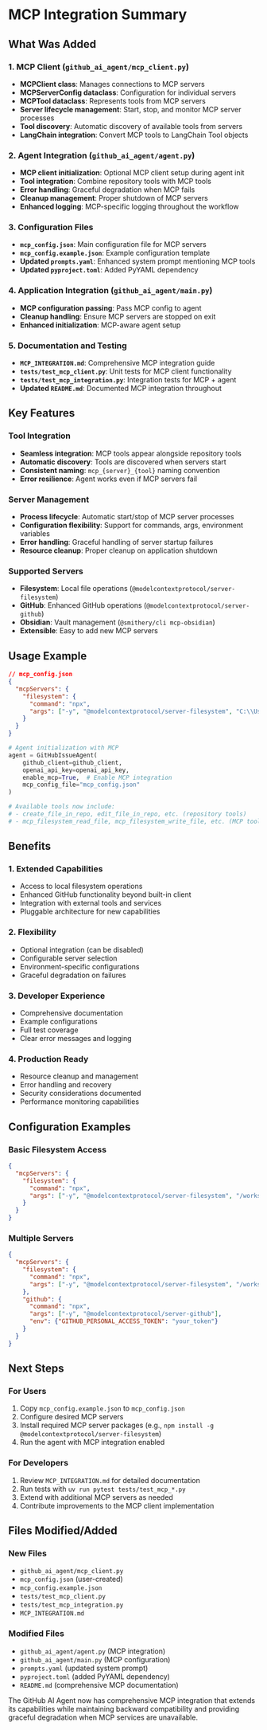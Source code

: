 # MCP Integration Summary

## What Was Added

### 1. MCP Client (`github_ai_agent/mcp_client.py`)
- **MCPClient class**: Manages connections to MCP servers
- **MCPServerConfig dataclass**: Configuration for individual servers
- **MCPTool dataclass**: Represents tools from MCP servers
- **Server lifecycle management**: Start, stop, and monitor MCP server processes
- **Tool discovery**: Automatic discovery of available tools from servers
- **LangChain integration**: Convert MCP tools to LangChain Tool objects

### 2. Agent Integration (`github_ai_agent/agent.py`)
- **MCP client initialization**: Optional MCP client setup during agent init
- **Tool integration**: Combine repository tools with MCP tools
- **Error handling**: Graceful degradation when MCP fails
- **Cleanup management**: Proper shutdown of MCP servers
- **Enhanced logging**: MCP-specific logging throughout the workflow

### 3. Configuration Files
- **`mcp_config.json`**: Main configuration file for MCP servers
- **`mcp_config.example.json`**: Example configuration template
- **Updated `prompts.yaml`**: Enhanced system prompt mentioning MCP tools
- **Updated `pyproject.toml`**: Added PyYAML dependency

### 4. Application Integration (`github_ai_agent/main.py`)
- **MCP configuration passing**: Pass MCP config to agent
- **Cleanup handling**: Ensure MCP servers are stopped on exit
- **Enhanced initialization**: MCP-aware agent setup

### 5. Documentation and Testing
- **`MCP_INTEGRATION.md`**: Comprehensive MCP integration guide
- **`tests/test_mcp_client.py`**: Unit tests for MCP client functionality
- **`tests/test_mcp_integration.py`**: Integration tests for MCP + agent
- **Updated `README.md`**: Documented MCP integration throughout

## Key Features

### Tool Integration
- **Seamless integration**: MCP tools appear alongside repository tools
- **Automatic discovery**: Tools are discovered when servers start
- **Consistent naming**: `mcp_{server}_{tool}` naming convention
- **Error resilience**: Agent works even if MCP servers fail

### Server Management
- **Process lifecycle**: Automatic start/stop of MCP server processes
- **Configuration flexibility**: Support for commands, args, environment variables
- **Error handling**: Graceful handling of server startup failures
- **Resource cleanup**: Proper cleanup on application shutdown

### Supported Servers
- **Filesystem**: Local file operations (`@modelcontextprotocol/server-filesystem`)
- **GitHub**: Enhanced GitHub operations (`@modelcontextprotocol/server-github`)
- **Obsidian**: Vault management (`@smithery/cli mcp-obsidian`)
- **Extensible**: Easy to add new MCP servers

## Usage Example

```json
// mcp_config.json
{
  "mcpServers": {
    "filesystem": {
      "command": "npx",
      "args": ["-y", "@modelcontextprotocol/server-filesystem", "C:\\Users\\leste\\Downloads"]
    }
  }
}
```

```python
# Agent initialization with MCP
agent = GitHubIssueAgent(
    github_client=github_client,
    openai_api_key=openai_api_key,
    enable_mcp=True,  # Enable MCP integration
    mcp_config_file="mcp_config.json"
)

# Available tools now include:
# - create_file_in_repo, edit_file_in_repo, etc. (repository tools)
# - mcp_filesystem_read_file, mcp_filesystem_write_file, etc. (MCP tools)
```

## Benefits

### 1. Extended Capabilities
- Access to local filesystem operations
- Enhanced GitHub functionality beyond built-in client
- Integration with external tools and services
- Pluggable architecture for new capabilities

### 2. Flexibility
- Optional integration (can be disabled)
- Configurable server selection
- Environment-specific configurations
- Graceful degradation on failures

### 3. Developer Experience
- Comprehensive documentation
- Example configurations
- Full test coverage
- Clear error messages and logging

### 4. Production Ready
- Resource cleanup and management
- Error handling and recovery
- Security considerations documented
- Performance monitoring capabilities

## Configuration Examples

### Basic Filesystem Access
```json
{
  "mcpServers": {
    "filesystem": {
      "command": "npx",
      "args": ["-y", "@modelcontextprotocol/server-filesystem", "/workspace"]
    }
  }
}
```

### Multiple Servers
```json
{
  "mcpServers": {
    "filesystem": {
      "command": "npx",
      "args": ["-y", "@modelcontextprotocol/server-filesystem", "/workspace"]
    },
    "github": {
      "command": "npx", 
      "args": ["-y", "@modelcontextprotocol/server-github"],
      "env": {"GITHUB_PERSONAL_ACCESS_TOKEN": "your_token"}
    }
  }
}
```

## Next Steps

### For Users
1. Copy `mcp_config.example.json` to `mcp_config.json`
2. Configure desired MCP servers
3. Install required MCP server packages (e.g., `npm install -g @modelcontextprotocol/server-filesystem`)
4. Run the agent with MCP integration enabled

### For Developers
1. Review `MCP_INTEGRATION.md` for detailed documentation
2. Run tests with `uv run pytest tests/test_mcp_*.py`
3. Extend with additional MCP servers as needed
4. Contribute improvements to the MCP client implementation

## Files Modified/Added

### New Files
- `github_ai_agent/mcp_client.py`
- `mcp_config.json` (user-created)
- `mcp_config.example.json`
- `tests/test_mcp_client.py`
- `tests/test_mcp_integration.py`
- `MCP_INTEGRATION.md`

### Modified Files
- `github_ai_agent/agent.py` (MCP integration)
- `github_ai_agent/main.py` (MCP configuration)
- `prompts.yaml` (updated system prompt)
- `pyproject.toml` (added PyYAML dependency)
- `README.md` (comprehensive MCP documentation)

The GitHub AI Agent now has comprehensive MCP integration that extends its capabilities while maintaining backward compatibility and providing graceful degradation when MCP services are unavailable.
